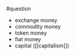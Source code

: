 #question 

- exchange money
- commodity money
- token money
- fiat money
- capital ([[capitalism]])